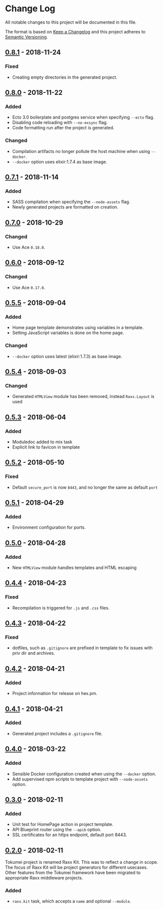 # Change Log
All notable changes to this project will be documented in this file.

The format is based on [Keep a Changelog](http://keepachangelog.com/)
and this project adheres to [Semantic Versioning](http://semver.org/).

## [0.8.1](https://github.com/CrowdHailer/raxx_kit/tree/0.8.1) - 2018-11-24

### Fixed

- Creating empty directories in the generated project.

## [0.8.0](https://github.com/CrowdHailer/raxx_kit/tree/0.8.0) - 2018-11-22

### Added

- Ecto 3.0 boilerplate and postgres service when specifying `--ecto` flag.
- Disabling code reloading with `--no-exsync` flag.
- Code formatting run after the project is generated.

### Changed

- Compilation artifacts no longer pollute the host machine when using `--docker`.
- `--docker` option uses elixir:1.7.4 as base image.

## [0.7.1](https://github.com/CrowdHailer/raxx_kit/tree/0.7.1) - 2018-11-14

### Added

- SASS compilation when specifying the `--node-assets` flag.
- Newly generated projects are formatted on creation.

## [0.7.0](https://github.com/CrowdHailer/raxx_kit/tree/0.7.0) - 2018-10-29

### Changed

- Use Ace `0.18.0`.

## [0.6.0](https://github.com/CrowdHailer/raxx_kit/tree/0.6.0) - 2018-09-12

### Changed

- Use Ace `0.17.0`.

## [0.5.5](https://github.com/CrowdHailer/raxx_kit/tree/0.5.5) - 2018-09-04

### Added

- Home page template demonstrates using variables in a template.
- Setting JavaScript variables is done on the home page.

### Changed

- `--docker` option uses latest (elixir:1.7.3) as base image.

## [0.5.4](https://github.com/CrowdHailer/raxx_kit/tree/0.5.4) - 2018-09-03

### Changed

- Generated `HTMLView` module has been removed, instead `Raxx.Layout` is used

## [0.5.3](https://github.com/CrowdHailer/raxx_kit/tree/0.5.3) - 2018-06-04

### Added

- Moduledoc added to mix task
- Explicit link to favicon in template

## [0.5.2](https://github.com/CrowdHailer/raxx_kit/tree/0.5.2) - 2018-05-10

### Fixed

- Default `secure_port` is now `8443`, and no longer the same as default `port`

## [0.5.1](https://github.com/CrowdHailer/raxx_kit/tree/0.5.1) - 2018-04-29

### Added

- Environment configuration for ports.

## [0.5.0](https://github.com/CrowdHailer/raxx_kit/tree/0.5.0) - 2018-04-28

### Added

- New `HTMLView` module handles templates and HTML escaping

## [0.4.4](https://github.com/CrowdHailer/raxx_kit/tree/0.4.4) - 2018-04-23

### Fixed

- Recompilation is triggered for `.js` and `.css` files.

## [0.4.3](https://github.com/CrowdHailer/raxx_kit/tree/0.4.3) - 2018-04-22

### Fixed

- dotfiles, such as `.gitignore` are prefixed in template to fix issues with priv dir and archives.

## [0.4.2](https://github.com/CrowdHailer/raxx_kit/tree/0.4.2) - 2018-04-21

### Added

- Project information for release on hex.pm.

## [0.4.1](https://github.com/CrowdHailer/raxx_kit/tree/0.4.1) - 2018-04-21

### Added

- Generated project includes a `.gitignore` file.

## [0.4.0](https://github.com/CrowdHailer/raxx_kit/tree/0.4.0) - 2018-03-22

### Added

- Sensible Docker configuration created when using the `--docker` option.
- Add supervised npm scripts to template project with `--node-assets` option.

## [0.3.0](https://github.com/CrowdHailer/raxx_kit/tree/0.3.0) - 2018-02-11

### Added

- Unit test for HomePage action in project template.
- API Blueprint router using the `--apib` option.
- SSL certificates for an https endpoint, default port 8443.

## [0.2.0](https://github.com/CrowdHailer/raxx_kit/tree/0.2.0) - 2018-02-11

Tokumei project is renamed Raxx Kit.
This was to reflect a change in scope.
The focus of Raxx Kit will be project generators for different usecases.
Other features from the Tokumei framework have been migrated to appropriate Raxx middleware projects.

### Added

- `raxx.kit` task, which accepts a `name` and optional `--module`.
